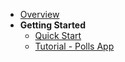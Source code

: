 - [Overview](/)
- **Getting Started**
  - [Quick Start](quickstart.md)
  - [Tutorial - Polls App](tutorial.md)